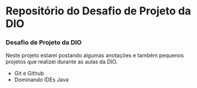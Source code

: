 # Repositório do Desafio de Projeto da DIO 

### Desafio de Projeto da DIO

Neste projeto estarei postando algumas anotações e também pequenos projetos que realizei durante as aulas da DIO. 


* Git e Github
* Dominando IDEs Java 

 